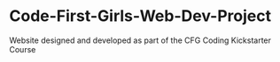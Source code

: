# Code-First-Girls-Web-Dev-Project
Website designed and developed as part of the CFG Coding Kickstarter Course
